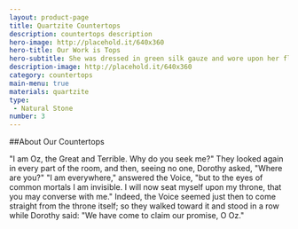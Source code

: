 ```yaml
---
layout: product-page
title: Quartzite Countertops
description: countertops description
hero-image: http://placehold.it/640x360
hero-title: Our Work is Tops
hero-subtitle: She was dressed in green silk gauze and wore upon her flowing green locks a crown of jewels.  Growing from her shoulders were wings, gorgeous in color and so light that they fluttered if the slightest breath of air reached them.
description-image: http://placehold.it/640x360
category: countertops
main-menu: true
materials: quartzite
type:
 - Natural Stone
number: 3
---
```


##About Our Countertops

"I am Oz, the Great and Terrible. Why do you seek me?" They looked again in every part of the room, and then, seeing no one, Dorothy asked, "Where are you?" "I am everywhere," answered the Voice, "but to the eyes of common mortals I am invisible. I will now seat myself upon my throne, that you may converse with me." Indeed, the Voice seemed just then to come straight from the throne itself; so they walked toward it and stood in a row while Dorothy said: "We have come to claim our promise, O Oz."